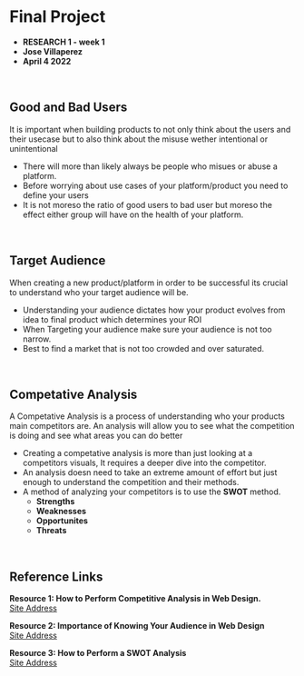 # Final Project 

* **RESEARCH 1 - week 1**
* **Jose Villaperez**
* **April 4 2022**

<br>

## Good and Bad Users
It is important when building products to not only think about the users and their usecase but to also think about the misuse wether intentional or unintentional

* There will more than likely always be people who misues or abuse a platform.
* Before worrying about use cases of your platform/product you need to define your users
* It is not moreso the ratio of good users to bad user but moreso the effect either group will have on the health of your platform.

<br>

## Target Audience
When creating a new product/platform in order to be successful its crucial to understand who your target audience will be.

* Understanding your audience dictates how your product evolves from idea to final product which determines your ROI
* When Targeting your audience make sure your audience is not too narrow.
* Best to find a market that is not too crowded and over saturated.

<br>

## Competative Analysis
A Competative Analysis is a process of understanding who your products main competitors are. An analysis will allow you to see what the competition is doing and see what areas you can do better

* Creating a competative analysis is more than just looking at a competitors visuals, It requires a deeper dive into the competitor.
* An analysis doesn need to take an extreme amount of effort but just enough to understand the competition and their methods.
* A method of analyzing your competitors is to use the **SWOT** method.
	* **Strengths**
	* **Weaknesses**
	* **Opportunites**
	* **Threats**


<br>

## Reference Links

**Resource 1: How to Perform Competitive Analysis in Web Design.**  
[Site Address](https://uxplanet.org/how-to-perform-competitive-analysis-in-web-design-a-step-by-step-guide-90d8f50fcd3f)  

**Resource 2: Importance of Knowing Your Audience in Web Design**    
[Site Address](https://www.virtuolegance.com/importance-of-knowing-your-audience-in-web-design/)

**Resource 3: How to Perform a SWOT Analysis**      
[Site Address](https://www.youtube.com/watch?v=I_6AVRGLXGA&ab_channel=virtualstrategist)




